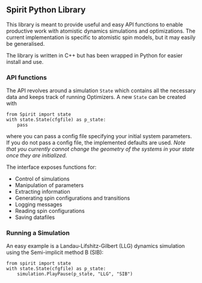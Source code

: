 Spirit Python Library
---------------------

This library is meant to provide useful and easy API functions to enable productive work
with atomistic dynamics simulations and optimizations.
The current implementation is specific to atomistic spin models, but it may
easily be generalised.

The library is written in C++ but has been wrapped in Python for easier install and use.


### API functions

The API revolves around a simulation `State` which contains all the necessary
data and keeps track of running Optimizers.
A new `State` can be created with 

    from Spirit import state
    with state.State(cfgfile) as p_state:
        pass

where you can pass a config file specifying your initial system parameters.
If you do not pass a config file, the implemented defaults are used.
*Note that you currently cannot change the geometry of the systems in your state once they are initialized.*

The interface exposes functions for:
* Control of simulations
* Manipulation of parameters
* Extracting information
* Generating spin configurations and transitions
* Logging messages
* Reading spin configurations
* Saving datafiles


### Running a Simulation

An easy example is a Landau-Lifshitz-Gilbert (LLG) dynamics simulation
using the Semi-implicit method B (SIB):

    from spirit import state
    with state.State(cfgfile) as p_state:
        simulation.PlayPause(p_state, "LLG", "SIB")